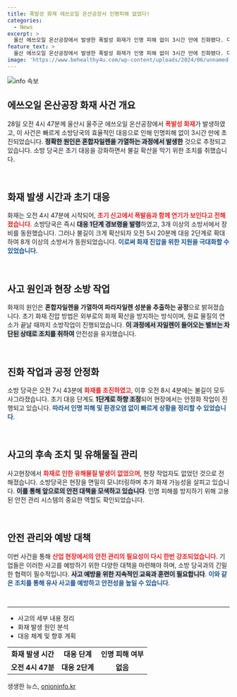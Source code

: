 ```yaml
---
title: 폭발성 화재 에쓰오일 온산공장서 인명피해 없었다!
categories:
  - News
excerpt: >
  울산 에쓰오일 온산공장에서 발생한 폭발성 화재가 인명 피해 없이 3시간 만에 진화됐다. 다행히 유해물질도 발생하지 않았으며, 현재 공정 안정화 작업이 진행 중이다. 궁금한 사실은 화재 원인과 향후 안전 대책! 클릭해 확인하세요!
feature_text: >
  울산 에쓰오일 온산공장에서 발생한 폭발성 화재가 인명 피해 없이 3시간 만에 진화됐다. 다행히 유해물질도 발생하지 않았으며, 현재 공정 안정화 작업이 진행 중이다. 궁금한 사실은 화재 원인과 향후 안전 대책! 클릭해 확인하세요!
image: 'https://www.behealthy4u.com/wp-content/uploads/2024/06/unnamed-file.png'
---
```


<p><img src="https://www.behealthy4u.com/wp-content/uploads/2024/06/unnamed-file.png" alt="info 속보" /></p>

<h2 data-ke-size="size26">에쓰오일 온산공장 화재 사건 개요</h2>

<p data-ke-size="size16">28일 오전 4시 47분께 울산시 울주군 에쓰오일 온산공장에서 <b><span style="color: #ee2323;">폭발성 화재</span></b>가 발생하였고, 이 사건은 빠르게 소방당국의 효율적인 대응으로 인해 인명피해 없이 3시간 만에 초진되었습니다. <b><span style="background-color: #21538527;">정확한 원인은 혼합자일렌을 가열하는 과정에서 발생한</span></b> 것으로 추정되고 있습니다. 소방 당국은 초기 대응을 강화하면서 불길 확산을 막기 위한 조치를 취했습니다.</p>

<p data-ke-size="size16">&nbsp;</p>

<h2 data-ke-size="size26">화재 발생 시간과 초기 대응</h2>

<p data-ke-size="size16">화재는 오전 4시 47분에 시작되어, <b><span style="color: #ee2323;">초기 신고에서 폭발음과 함께 연기가 보인다고 전해졌습니다</span></b>. 소방당국은 즉시 <b><span style="background-color: #21538527;">대응 1단계 경보령을 발령</span></b>하였고, 3개 이상의 소방서에서 장비를 동원했습니다. 그러나 불길이 크게 확산되자 오전 5시 20분께 대응 2단계로 확대하여 8개 이상의 소방서가 동원되었습니다. <b><span style="color: #1a5490;">이로써 화재 진압을 위한 지원을 극대화할 수 있었습니다</span></b>.</p>

<p data-ke-size="size16">&nbsp;</p>

<h2 data-ke-size="size26">사고 원인과 현장 소방 작업</h2>

<p data-ke-size="size16">화재의 원인은 <b><span style="ee2323;">혼합자일렌을 가열하여 파라자일렌 성분을 추출하는 공정</span></b>으로 밝혀졌습니다. 초기 화재 진압 방법은 외부로의 화재 확산을 방지하는 방식이며, 원료 물질의 연소가 끝날 때까지 소방작업이 진행되었습니다. <b><span style="background-color: #21538527;">이 과정에서 자일렌이 들어오는 밸브는 차단된 상태로 조치를 취하여</span></b> 안전성을 유지했습니다.</p>

<p data-ke-size="size16">&nbsp;</p>

<h2 data-ke-size="size26">진화 작업과 공정 안정화</h2>

<p data-ke-size="size16">소방 당국은 오전 7시 43분에 <b><span style="color: #ee2323;">화재를 초진하였고</span></b>, 이후 오전 8시 4분에는 불길이 모두 사그라졌습니다. 초기 대응 단계도 <b><span style="background-color: #21538527;">1단계로 하향 조정</span></b>되어 현장에서는 안정화 작업이 진행되고 있습니다. <b><span style="color: #1a5490;">따라서 인명 피해 및 환경오염 없이 빠르게 상황을 정리할 수 있었습니다</span></b>.</p>

<p data-ke-size="size16">&nbsp;</p>

<h2 data-ke-size="size26">사고의 후속 조치 및 유해물질 관리</h2>

<p data-ke-size="size16">사고현장에서 <b><span style="color: #ee2323;">화재로 인한 유해물질 발생이 없었으며</span></b>, 현장 작업자도 없었던 것으로 전해졌습니다. 소방당국은 현장을 면밀히 모니터링하며 추가 화재 가능성을 살피고 있습니다. <b><span style="background-color: #21538527;">이를 통해 앞으로의 안전 대책을 모색하고 있습니다</span></b>. 인명 피해를 방지하기 위해 고용된 안전 관리 시스템의 중요한 역할도 확인되었습니다.</p>

<p data-ke-size="size16">&nbsp;</p>

<h2 data-ke-size="size26">안전 관리와 예방 대책</h2>

<p data-ke-size="size16">이번 사건을 통해 <b><span style="color: #ee2323;">산업 현장에서의 안전 관리의 필요성이 다시 한번 강조되었습니다</span></b>. 기업들은 이러한 사고를 예방하기 위한 다양한 대책을 마련해야 하며, 소방 당국과의 긴밀한 협력이 필수적입니다. <b><span style="background-color: #21538527;">사고 예방을 위한 지속적인 교육과 훈련이 필요합니다</span></b>. <b><span style="color: #1a5490;">이와 같은 조치를 통해 유사 사고를 예방하고 안전성을 높일 수 있습니다</span></b>.</p>

<p data-ke-size="size16">&nbsp;</p>

<hr>

<ul>
    <li>사고의 세부 내용 정리</li>
    <li>화재 발생 원인 분석</li>
    <li>대응 체계 및 향후 계획</li>
</ul>

<table style="width: 100%;">
    <tbody>
        <tr>
            <td style="text-align: center; height: 17px;"><b>화재 발생 시간</b></td>
            <td style="text-align: center;"><b>대응 단계</b></td>
            <td style="text-align: center;"><b>인명 피해 여부</b></td>
        </tr>
        <tr>
            <td style="text-align: center; height: 17px;"><b>오전 4시 47분</b></td>
            <td style="text-align: center;"><b>대응 2단계</b></td>
            <td style="text-align: center;"><b>없음</b></td>
        </tr>
    </tbody>
</table>
생생한 뉴스, <a href="https://onioninfo.kr" rel="dofollow">onioninfo.kr</a>


